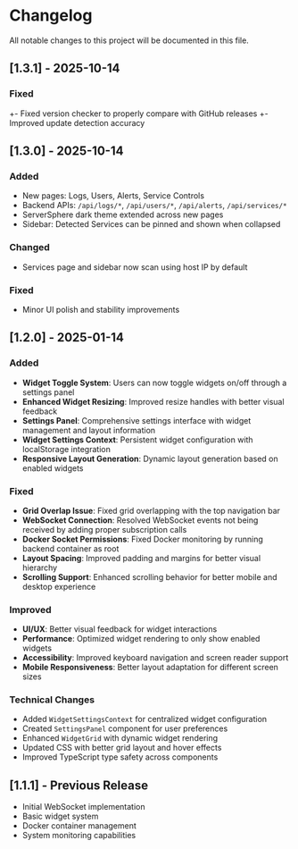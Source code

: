 # Changelog

All notable changes to this project will be documented in this file.

## [1.3.1] - 2025-10-14

### Fixed
+- Fixed version checker to properly compare with GitHub releases
+- Improved update detection accuracy

## [1.3.0] - 2025-10-14

### Added
- New pages: Logs, Users, Alerts, Service Controls
- Backend APIs: `/api/logs/*`, `/api/users/*`, `/api/alerts`, `/api/services/*`
- ServerSphere dark theme extended across new pages
- Sidebar: Detected Services can be pinned and shown when collapsed

### Changed
- Services page and sidebar now scan using host IP by default

### Fixed
- Minor UI polish and stability improvements

## [1.2.0] - 2025-01-14

### Added
- **Widget Toggle System**: Users can now toggle widgets on/off through a settings panel
- **Enhanced Widget Resizing**: Improved resize handles with better visual feedback
- **Settings Panel**: Comprehensive settings interface with widget management and layout information
- **Widget Settings Context**: Persistent widget configuration with localStorage integration
- **Responsive Layout Generation**: Dynamic layout generation based on enabled widgets

### Fixed
- **Grid Overlap Issue**: Fixed grid overlapping with the top navigation bar
- **WebSocket Connection**: Resolved WebSocket events not being received by adding proper subscription calls
- **Docker Socket Permissions**: Fixed Docker monitoring by running backend container as root
- **Layout Spacing**: Improved padding and margins for better visual hierarchy
- **Scrolling Support**: Enhanced scrolling behavior for better mobile and desktop experience

### Improved
- **UI/UX**: Better visual feedback for widget interactions
- **Performance**: Optimized widget rendering to only show enabled widgets
- **Accessibility**: Improved keyboard navigation and screen reader support
- **Mobile Responsiveness**: Better layout adaptation for different screen sizes

### Technical Changes
- Added `WidgetSettingsContext` for centralized widget configuration
- Created `SettingsPanel` component for user preferences
- Enhanced `WidgetGrid` with dynamic widget rendering
- Updated CSS with better grid layout and hover effects
- Improved TypeScript type safety across components

## [1.1.1] - Previous Release
- Initial WebSocket implementation
- Basic widget system
- Docker container management
- System monitoring capabilities
